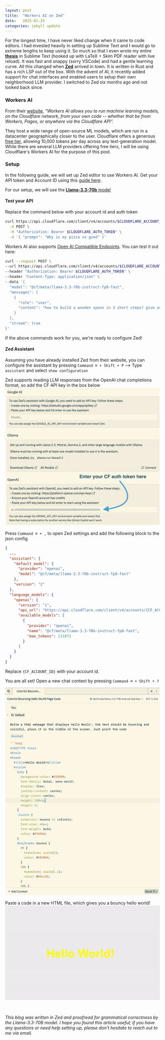 ```yaml
---
layout: post
title:  "Workers AI on Zed"
date:   2025-01-25
categories: jekyll update
---
```


For the longest time, I have never liked change when it came to code editors. I had invested heavily in setting up Sublime Text and I would go to extreme lengths to keep using it. So much so that I even wrote my entire [**thesis**](https://thatskevinjain.github.io/jekyll/update/2023/08/20/serverless-intel-amd.html) in Sublime Text (hooked up with LaTeX + Skim PDF reader with live reload). It was fast and snappy (sorry VSCode) and had a gentle learning curve. All this changed when [**Zed**](https://zed.dev) arrived in town. It is written in Rust and has a rich LSP out of the box. With the advent of AI, it recently added support for chat interfaces and enabled users to setup their own neighborhood LLM provider. I switched to Zed six months ago and not looked back since.

### Workers AI

From their [website](https://developers.cloudflare.com/workers-ai/), *"Workers AI allows you to run machine learning models, on the Cloudflare network, from your own code -- whether that be from Workers, Pages, or anywhere via the Cloudflare API".*

They host a wide range of open-source ML models, which are run in a datacenter geographically closer to the user. Cloudflare offers a generous [free tier](https://developers.cloudflare.com/workers-ai/platform/pricing/#free-allocation), allowing 10,000 tokens per day across any text-generation model. While there are several LLM providers offering free tiers, I will be using Cloudflare's Workers AI for the purpose of this post.

### Setup
In the following guide, we will set up Zed editor to use Workers AI. Get your API token and Account ID using this [guide here](https://developers.cloudflare.com/workers-ai/get-started/rest-api/).

For our setup, we will use the [**Llama-3.3-70b** model](https://developers.cloudflare.com/workers-ai/models/llama-3.3-70b-instruct-fp8-fast)

#### Test your API
Replace the command below with your account id and auth token
```bash
curl https://api.cloudflare.com/client/v4/accounts/$CLOUDFLARE_ACCOUNT_ID/ai/run/@cf/meta/llama-3.3-70b-instruct-fp8-fast \
  -X POST \
  -H "Authorization: Bearer $CLOUDFLARE_AUTH_TOKEN" \
  -d '{ "prompt": "Why is my pizza so good" }'
```

Workers AI also supports [Open AI Compatible Endpoints](https://developers.cloudflare.com/workers-ai/configuration/open-ai-compatibility/). You can test it out here:
```bash
curl --request POST \
--url https://api.cloudflare.com/client/v4/accounts/$CLOUDFLARE_ACCOUNT_ID/ai/v1/chat/completions \
--header "Authorization: Bearer $CLOUDFLARE_AUTH_TOKEN" \
--header "Content-Type: application/json" \
--data '{
  "model": "@cf/meta/llama-3.3-70b-instruct-fp8-fast",
  "messages": [
    {
      "role": "user",
      "content": "how to build a wooden spoon in 3 short steps? give as short as answer as possible"
    }
  ],
  "stream": true
}'
```

If the above commands work for you, we're ready to configure Zed!

#### Zed Assistant
Assuming you have already installed Zed from their website, you can configure the assistant by pressing `Command ⌘ + Shift + P` --> Type `assistant` and select `show configuration`

Zed supports reading LLM responses from the OpenAI chat completions format, so add the CF API key in the box below
<img src="/assets/zed/1.png"/>

Press `Command ⌘ + ,` to open Zed settings and add the following block to the json config

```json
{
  ...
  "assistant": {
    "default_model": {
      "provider": "openai",
      "model": "@cf/meta/llama-3.3-70b-instruct-fp8-fast"
    },
    "version": "2"
  },
  "language_models": {
    "openai": {
      "version": "1",
      "api_url": "https://api.cloudflare.com/client/v4/accounts/{CF_ACCOUNT_ID}/ai/v1",
      "available_models": [
        {
          "provider": "openai",
          "name": "@cf/meta/llama-3.3-70b-instruct-fp8-fast",
          "max_tokens": 131072
        }
      ]
    }
  }
}
```
Replace `{CF_ACCOUNT_ID}` with your account id.

You are all set! Open a new chat context by pressing `Command ⌘ + Shift + ?`

<img src="/assets/zed/3.png"/>

Paste a code in a new HTML file, which gives you a bouncy hello world!
<img src="/assets/zed/2.gif"/>

<br>

*This blog was written in Zed and proofread for grammatical correctness by the Llama-3.3-70B model. I hope you found this article useful; if you have any questions or need help setting up, please don't hesitate to reach out to me via email.*
